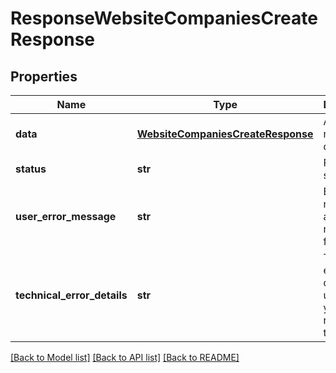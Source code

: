 # ResponseWebsiteCompaniesCreateResponse

## Properties
Name | Type | Description | Notes
------------ | ------------- | ------------- | -------------
**data** | [**WebsiteCompaniesCreateResponse**](WebsiteCompaniesCreateResponse.md) | API specific response data | [optional] 
**status** | **str** | Response status | [optional] 
**user_error_message** | **str** | Error message, in a user readable format | [optional] 
**technical_error_details** | **str** | Technical error details, let us know if you received this. | [optional] 

[[Back to Model list]](../README.md#documentation-for-models) [[Back to API list]](../README.md#documentation-for-api-endpoints) [[Back to README]](../README.md)


